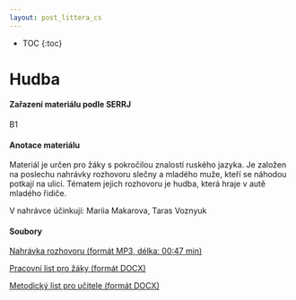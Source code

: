 ```yaml
---
layout: post_littera_cs
---
```

* TOC
{:toc}

# Hudba

#### Zařazení materiálu podle SERRJ

B1

#### Anotace materiálu

Materiál je určen pro žáky s pokročilou znalostí ruského jazyka. Je založen na poslechu nahrávky rozhovoru slečny a mladého muže, kteří se náhodou potkají na ulici. Tématem jejich rozhovoru je hudba, která hraje v autě mladého řidiče.

V nahrávce účinkují: Mariia Makarova, Taras Voznyuk

#### Soubory

[Nahrávka rozhovoru (formát MP3, délka: 00:47 min)](/cs/littera/rustina/materialy/14_Hudba.mp3)

[Pracovní list pro žáky (formát DOCX)](/cs/littera/rustina/materialy/zaci/poslech/14_Hudba_B1.docx)

[Metodický list pro učitele (formát DOCX)](/cs/littera/rustina/materialy/metodika/14_Hudba_metodika.docx) 